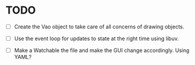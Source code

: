 # TODO
- [ ] Create the Vao object to take care of all concerns of drawing objects.
- [ ] Use the event loop for updates to state at the right time using libuv. 
- [ ] Make a Watchable the file and make the GUI change accordingly. Using YAML?

